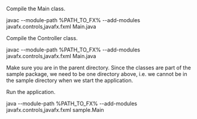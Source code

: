 Compile the Main class.

javac --module-path %PATH_TO_FX% --add-modules javafx.controls,javafx.fxml Main.java

Compile the Controller class.

javac --module-path %PATH_TO_FX% --add-modules javafx.controls,javafx.fxml Main.java

Make sure you are in the parent directory. Since the classes are part
of the sample package, we need to be one directory above, i.e. we
cannot be in the sample directory when we start the application.

Run the application.

java --module-path %PATH_TO_FX% --add-modules javafx.controls,javafx.fxml sample.Main


